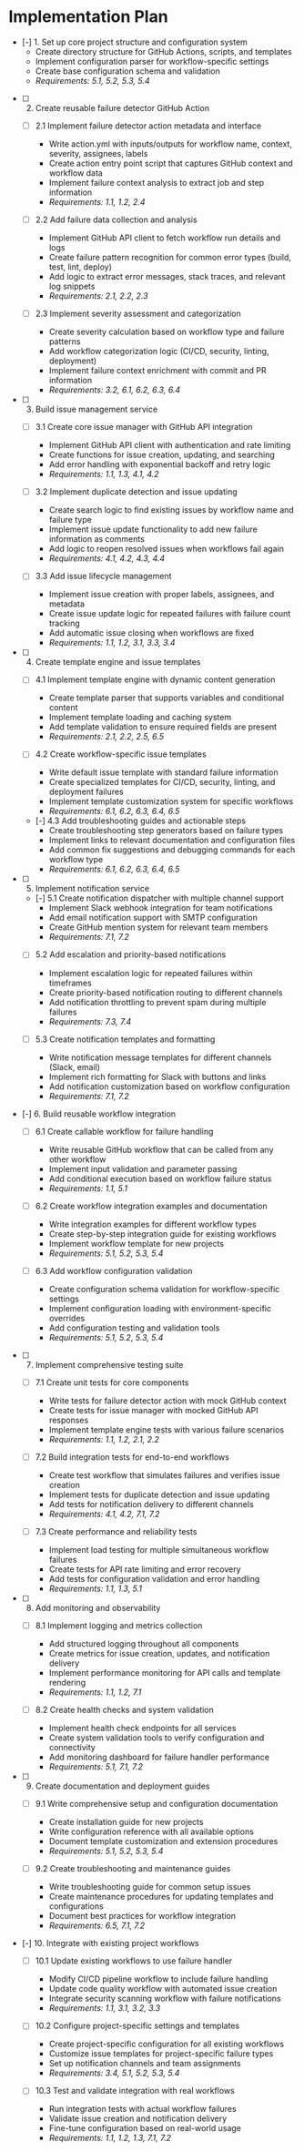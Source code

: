 # Implementation Plan

- [-] 1. Set up core project structure and configuration system
  - Create directory structure for GitHub Actions, scripts, and templates
  - Implement configuration parser for workflow-specific settings
  - Create base configuration schema and validation
  - _Requirements: 5.1, 5.2, 5.3, 5.4_

- [ ] 2. Create reusable failure detector GitHub Action
  - [ ] 2.1 Implement failure detector action metadata and interface
    - Write action.yml with inputs/outputs for workflow name, context, severity, assignees, labels
    - Create action entry point script that captures GitHub context and workflow data
    - Implement failure context analysis to extract job and step information
    - _Requirements: 1.1, 1.2, 2.4_

  - [ ] 2.2 Add failure data collection and analysis
    - Implement GitHub API client to fetch workflow run details and logs
    - Create failure pattern recognition for common error types (build, test, lint, deploy)
    - Add logic to extract error messages, stack traces, and relevant log snippets
    - _Requirements: 2.1, 2.2, 2.3_

  - [ ] 2.3 Implement severity assessment and categorization
    - Create severity calculation based on workflow type and failure patterns
    - Add workflow categorization logic (CI/CD, security, linting, deployment)
    - Implement failure context enrichment with commit and PR information
    - _Requirements: 3.2, 6.1, 6.2, 6.3, 6.4_

- [ ] 3. Build issue management service
  - [ ] 3.1 Create core issue manager with GitHub API integration
    - Implement GitHub API client with authentication and rate limiting
    - Create functions for issue creation, updating, and searching
    - Add error handling with exponential backoff and retry logic
    - _Requirements: 1.1, 1.3, 4.1, 4.2_

  - [ ] 3.2 Implement duplicate detection and issue updating
    - Create search logic to find existing issues by workflow name and failure type
    - Implement issue update functionality to add new failure information as comments
    - Add logic to reopen resolved issues when workflows fail again
    - _Requirements: 4.1, 4.2, 4.3, 4.4_

  - [ ] 3.3 Add issue lifecycle management
    - Implement issue creation with proper labels, assignees, and metadata
    - Create issue update logic for repeated failures with failure count tracking
    - Add automatic issue closing when workflows are fixed
    - _Requirements: 1.1, 1.2, 3.1, 3.3, 3.4_

- [ ] 4. Create template engine and issue templates
  - [ ] 4.1 Implement template engine with dynamic content generation
    - Create template parser that supports variables and conditional content
    - Implement template loading and caching system
    - Add template validation to ensure required fields are present
    - _Requirements: 2.1, 2.2, 2.5, 6.5_

  - [ ] 4.2 Create workflow-specific issue templates
    - Write default issue template with standard failure information
    - Create specialized templates for CI/CD, security, linting, and deployment failures
    - Implement template customization system for specific workflows
    - _Requirements: 6.1, 6.2, 6.3, 6.4, 6.5_

  - [-] 4.3 Add troubleshooting guides and actionable steps
    - Create troubleshooting step generators based on failure types
    - Implement links to relevant documentation and configuration files
    - Add common fix suggestions and debugging commands for each workflow type
    - _Requirements: 6.1, 6.2, 6.3, 6.4, 6.5_

- [ ] 5. Implement notification service
  - [-] 5.1 Create notification dispatcher with multiple channel support
    - Implement Slack webhook integration for team notifications
    - Add email notification support with SMTP configuration
    - Create GitHub mention system for relevant team members
    - _Requirements: 7.1, 7.2_

  - [ ] 5.2 Add escalation and priority-based notifications
    - Implement escalation logic for repeated failures within timeframes
    - Create priority-based notification routing to different channels
    - Add notification throttling to prevent spam during multiple failures
    - _Requirements: 7.3, 7.4_

  - [ ] 5.3 Create notification templates and formatting
    - Write notification message templates for different channels (Slack, email)
    - Implement rich formatting for Slack with buttons and links
    - Add notification customization based on workflow configuration
    - _Requirements: 7.1, 7.2_

- [-] 6. Build reusable workflow integration
  - [ ] 6.1 Create callable workflow for failure handling
    - Write reusable GitHub workflow that can be called from any other workflow
    - Implement input validation and parameter passing
    - Add conditional execution based on workflow failure status
    - _Requirements: 1.1, 5.1_

  - [ ] 6.2 Create workflow integration examples and documentation
    - Write integration examples for different workflow types
    - Create step-by-step integration guide for existing workflows
    - Implement workflow template for new projects
    - _Requirements: 5.1, 5.2, 5.3, 5.4_

  - [ ] 6.3 Add workflow configuration validation
    - Create configuration schema validation for workflow-specific settings
    - Implement configuration loading with environment-specific overrides
    - Add configuration testing and validation tools
    - _Requirements: 5.1, 5.2, 5.3, 5.4_

- [ ] 7. Implement comprehensive testing suite
  - [ ] 7.1 Create unit tests for core components
    - Write tests for failure detector action with mock GitHub context
    - Create tests for issue manager with mocked GitHub API responses
    - Implement template engine tests with various failure scenarios
    - _Requirements: 1.1, 1.2, 2.1, 2.2_

  - [ ] 7.2 Build integration tests for end-to-end workflows
    - Create test workflow that simulates failures and verifies issue creation
    - Implement tests for duplicate detection and issue updating
    - Add tests for notification delivery to different channels
    - _Requirements: 4.1, 4.2, 7.1, 7.2_

  - [ ] 7.3 Create performance and reliability tests
    - Implement load testing for multiple simultaneous workflow failures
    - Create tests for API rate limiting and error recovery
    - Add tests for configuration validation and error handling
    - _Requirements: 1.1, 1.3, 5.1_

- [ ] 8. Add monitoring and observability
  - [ ] 8.1 Implement logging and metrics collection
    - Add structured logging throughout all components
    - Create metrics for issue creation, updates, and notification delivery
    - Implement performance monitoring for API calls and template rendering
    - _Requirements: 1.1, 1.2, 7.1_

  - [ ] 8.2 Create health checks and system validation
    - Implement health check endpoints for all services
    - Create system validation tools to verify configuration and connectivity
    - Add monitoring dashboard for failure handler performance
    - _Requirements: 5.1, 7.1, 7.2_

- [ ] 9. Create documentation and deployment guides
  - [ ] 9.1 Write comprehensive setup and configuration documentation
    - Create installation guide for new projects
    - Write configuration reference with all available options
    - Document template customization and extension procedures
    - _Requirements: 5.1, 5.2, 5.3, 5.4_

  - [ ] 9.2 Create troubleshooting and maintenance guides
    - Write troubleshooting guide for common setup issues
    - Create maintenance procedures for updating templates and configurations
    - Document best practices for workflow integration
    - _Requirements: 6.5, 7.1, 7.2_

- [-] 10. Integrate with existing project workflows
  - [ ] 10.1 Update existing workflows to use failure handler
    - Modify CI/CD pipeline workflow to include failure handling
    - Update code quality workflow with automated issue creation
    - Integrate security scanning workflow with failure notifications
    - _Requirements: 1.1, 3.1, 3.2, 3.3_

  - [ ] 10.2 Configure project-specific settings and templates
    - Create project-specific configuration for all existing workflows
    - Customize issue templates for project-specific failure types
    - Set up notification channels and team assignments
    - _Requirements: 3.4, 5.1, 5.2, 5.3, 5.4_

  - [ ] 10.3 Test and validate integration with real workflows
    - Run integration tests with actual workflow failures
    - Validate issue creation and notification delivery
    - Fine-tune configuration based on real-world usage
    - _Requirements: 1.1, 1.2, 1.3, 7.1, 7.2_